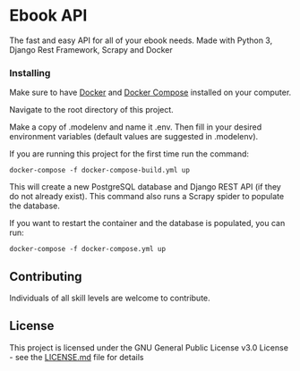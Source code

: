 # Ebook API

The fast and easy API for all of your ebook needs.
Made with Python 3, Django Rest Framework, Scrapy and Docker

### Installing

Make sure to have [Docker](https://docs.docker.com/v17.12/install/) and [Docker Compose](https://docs.docker.com/compose/install/) installed on your computer.

Navigate to the root directory of this project.

Make a copy of .modelenv and name it .env. Then fill in your desired environment variables (default values are suggested in .modelenv).

If you are running this project for the first time run the command:

`docker-compose -f docker-compose-build.yml up`

This will create a new PostgreSQL database and Django REST API (if they do not already exist).  This command also runs a Scrapy spider to populate the database.

If you want to restart the container and the database is populated, you can run:

`docker-compose -f docker-compose.yml up`


## Contributing

Individuals of all skill levels are welcome to contribute.


## License

This project is licensed under the GNU General Public License v3.0 License - see the [LICENSE.md](LICENSE.md) file for details
